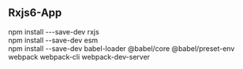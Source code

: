 ## Rxjs6-App

npm install ---save-dev rxjs <br/>
npm install --save-dev esm <br/>
npm install --save-dev babel-loader @babel/core @babel/preset-env webpack webpack-cli webpack-dev-server<br/>
